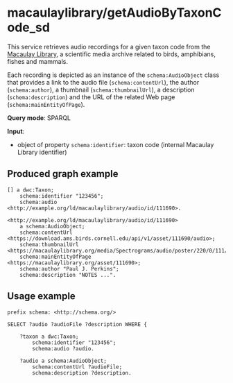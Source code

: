 # macaulaylibrary/getAudioByTaxonCode_sd

This service retrieves audio recordings for a given taxon code from the [Macaulay Library](https://www.macaulaylibrary.org/), a scientific media archive related to birds, amphibians, fishes and mammals.

Each recording is depicted as an instance of the `schema:AudioObject` class that provides a link to the audio file (`schema:contentUrl`), the author (`schema:author`), a thumbnail (`schema:thumbnailUrl`), a description (`schema:description`) and the URL of the related Web page (`schema:mainEntityOfPage`).

**Query mode**: SPARQL

**Input**:
- object of property `schema:identifier`: taxon code (internal Macaulay Library identifier)


## Produced graph example

```turtle
[] a dwc:Taxon;
    schema:identifier "123456";
    schema:audio <http://example.org/ld/macaulaylibrary/audio/id/111690>.

<http://example.org/ld/macaulaylibrary/audio/id/111690>
    a schema:AudioObject;
    schema:contentUrl <https://download.ams.birds.cornell.edu/api/v1/asset/111690/audio>;
    schema:thumbnailUrl <https://macaulaylibrary.org/media/Spectrograms/audio/poster/220/0/111/111690.jpg>;
    schema:mainEntityOfPage <https://macaulaylibrary.org/asset/111690>;
    schema:author "Paul J. Perkins";
    schema:description "NOTES ...".
```

## Usage example

```sparql
prefix schema: <http://schema.org/>

SELECT ?audio ?audioFile ?description WHERE {

    ?taxon a dwc:Taxon;
        schema:identifier "123456";
        schema:audio ?audio.

    ?audio a schema:AudioObject;
        schema:contentUrl ?audioFile;
        schema:description ?description.
```

